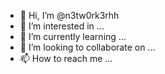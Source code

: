 - 👋 Hi, I’m @n3tw0rk3rhh
- 👀 I’m interested in ...
- 🌱 I’m currently learning ...
- 💞️ I’m looking to collaborate on ...
- 📫 How to reach me ...

<!---
n3tw0rk3rhh/n3tw0rk3rhh is a ✨ special ✨ repository because its `README.md` (this file) appears on your GitHub profile.
You can click the Preview link to take a look at your changes.
--->
